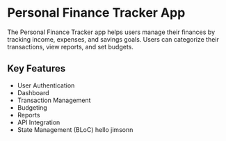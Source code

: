 # Personal Finance Tracker App

The Personal Finance Tracker app helps users manage their finances by tracking income, expenses, and savings goals. Users can categorize their transactions, view reports, and set budgets.

## Key Features

* User Authentication
* Dashboard
* Transaction Management
* Budgeting
* Reports
* API Integration
* State Management (BLoC)
hello jimsonn